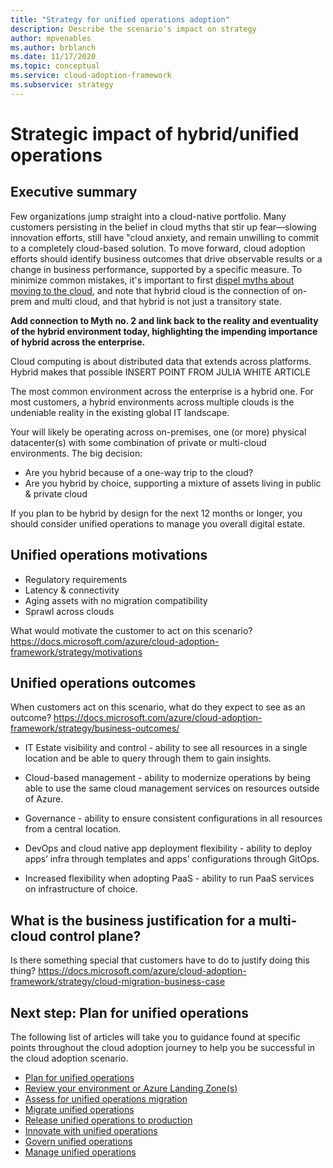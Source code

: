 ```yaml
---
title: "Strategy for unified operations adoption"
description: Describe the scenario's impact on strategy
author: mpvenables
ms.author: brblanch
ms.date: 11/17/2020
ms.topic: conceptual
ms.service: cloud-adoption-framework
ms.subservice: strategy
---
```


# Strategic impact of hybrid/unified operations

## Executive summary

Few organizations jump straight into a cloud-native portfolio. Many customers persisting in the belief in cloud myths that stir up fear—slowing innovation efforts, still have "cloud anxiety, and remain unwilling to commit to a completely cloud-based solution. To move forward, cloud adoption efforts should identify business outcomes that drive observable results or a change in business performance, supported by a specific measure. To minimize common mistakes, it's important to first [dispel myths about moving to the cloud](<https://docs.microsoft.com/azure/cloud-adoption-framework/strategy/cloud-migration-business-case>), and note that hybrid cloud is the connection of on-prem and multi cloud, and that hybrid is not just a transitory state.

**Add connection to Myth no. 2 and link back to the reality and eventuality of the hybrid environment today, highlighting the impending importance of hybrid across the enterprise.**

Cloud computing is about distributed data that extends across platforms. Hybrid makes that possible INSERT POINT FROM JULIA WHITE ARTICLE

The most common environment across the enterprise is a hybrid one. For most customers, a hybrid environments across multiple clouds is the undeniable reality in the existing global IT landscape.

Your will likely be operating across on-premises, one (or more) physical datacenter(s) with some combination of private or multi-cloud environments.
The big decision:

- Are you hybrid because of a one-way trip to the cloud?
- Are you hybrid by choice, supporting a mixture of assets living in public & private cloud

If you plan to be hybrid by design for the next 12 months or longer, you should consider unified operations to manage you overall digital estate.

## Unified operations motivations

- Regulatory requirements
- Latency & connectivity
- Aging assets with no migration compatibility
- Sprawl across clouds

What would motivate the customer to act on this scenario?
<https://docs.microsoft.com/azure/cloud-adoption-framework/strategy/motivations>

## Unified operations outcomes

When customers act on this scenario, what do they expect to see as an outcome?
<https://docs.microsoft.com/azure/cloud-adoption-framework/strategy/business-outcomes/>

- IT Estate visibility and control - ability to see all resources in a single location and be able to query through them to gain insights.
  
- Cloud-based management - ability to modernize operations by being able to use the same cloud management services on resources outside of Azure.
  
- Governance - ability to ensure consistent configurations in all  resources from a central location.
  
- DevOps and cloud native app deployment flexibility - ability to deploy apps’ infra through templates and apps’ configurations through GitOps.
  
- Increased flexibility when adopting PaaS - ability to run PaaS services on infrastructure of choice.

## What is the business justification for a multi-cloud control plane?

Is there something special that customers have to do to justify doing this thing?
<https://docs.microsoft.com/azure/cloud-adoption-framework/strategy/cloud-migration-business-case>

## Next step: Plan for unified operations

The following list of articles will take you to guidance found at specific points throughout the cloud adoption journey to help you be successful in the cloud adoption scenario.

- [Plan for unified operations](./plan.md)
- [Review your environment or Azure Landing Zone(s)](./ready.md)
- [Assess for unified operations migration](./migrate-assess.md)
- [Migrate unified operations](./migrate-deploy.md)
- [Release unified operations to production](./migrate-release.md)
- [Innovate with unified operations](./innovate.md)
- [Govern unified operations](./govern.md)
- [Manage unified operations](./manage.md)
